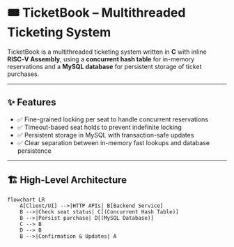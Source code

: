 # 🎟️ TicketBook – Multithreaded Ticketing System

TicketBook is a multithreaded ticketing system written in **C** with inline **RISC‑V Assembly**, using a **concurrent hash table** for in-memory reservations and a **MySQL database** for persistent storage of ticket purchases.

---

## ✨ Features
- ✅ Fine-grained locking per seat to handle concurrent reservations
- ✅ Timeout-based seat holds to prevent indefinite locking
- ✅ Persistent storage in MySQL with transaction-safe updates
- ✅ Clear separation between in-memory fast lookups and database persistence

---

## 🏗️ High-Level Architecture

```mermaid
flowchart LR
    A[Client/UI] -->|HTTP APIs| B[Backend Service]
    B -->|Check seat status| C[(Concurrent Hash Table)]
    B -->|Persist purchase| D[(MySQL Database)]
    C --> B
    D --> B
    B -->|Confirmation & Updates| A